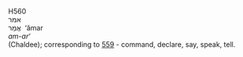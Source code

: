 <body>
  <p>H560<br>  אמר  <br> אֲמַר  ‎  ‘ămar  <br><i>am-ar‘ </i><br>(Chaldee); corresponding to <a href="h0559.htm">559</a>  - command, declare, say, speak, tell.<br></p>
 </body>
